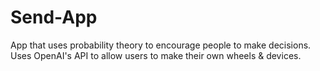 # Send-App

App that uses probability theory to encourage people to make decisions. Uses OpenAI's API to allow users to make their own wheels & devices.   

